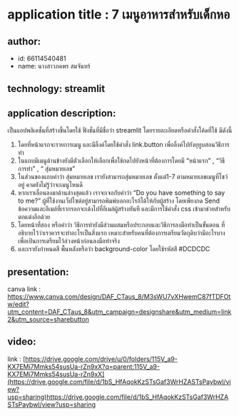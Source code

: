 # application title : 7 เมนูอาหารสำหรับเด็กหอ

## author: 
  * id: 66114540481
  * name: นางสาวภคพร สมจันทร์
    
## technology: streamlit

## application description: 
 เป็นแอปพลิเคชั่นที่สร้างขึ้นโดยใช้ ฟั่งชั่นที่มีชื่อว่า streamlit โดยรายละเอียดหรือคำสั่งโค้ดที่ใช้ มีดังนี้
1. โดยที่หน้าแรกจะรายการเมนู และมีลิ้งค์โดยใช้คำสั่ง link.button เพื่อลิ้งค์ไปยังยุทูบสอนวิธีการทำ
2. ในแถบมีเมนูด้านข้างยังมีตัวเลือกให้เลือกเพื่อใช้กดไปยังหน้าที่ต้องการโดยมี “หน้าแรก” , “วิธีการทำ” , “ สุ่มหมายเลข”
3. ในส่วนของแถบคำว่า สุ่มหมายเลข เรายังสามารถสุ่มหมายเลข ตั้งแต่1-7 ตามหมายเลขเมนูที่โชว์อยู่ คาดยังไม่รู้ว่าจะเมนูไหนดี
4. หากเราเลื่อนลงมาด้านล่างสุดแล้ว เราจะเจอกับคำว่า 
“Do you have something to say to me?” ผู้ที่ใช้งานเว็ปไซต์อยู่สามารถพิมพ์บอกอะไรก้ได้ให้กับผู้สร้าง โดยเพียงกด Send ข้อความและอีเมล์ที่เรากรอกจะเด้งไปที่อีเมล์ผู้สร้างทันที และมีการใช้คำสั่ง css เข้ามาช่วยสำหรับตกแต่งอีกด้วย
5. โดยหน้าที่สอง หรือคำว่า วิธีการทำยังมีส่วนผสมหรือประกอบและวิธีการลงมือทำเป็นขั้นตอน ที่อธิบายไว้ว่าเราควรจะทำอะไรเป็นสิ่งแรก เหมาะสำหรับคนที่ต้องการเตรียมวัตถุดิบว่ามีอะไรบางเพื่อเป้นการเตรียมไว้ล่วงหน้าก่อนลงมือทำจริง
6. และเรายังกำหนดสี พื้นหลังหรือว่า background-color โดยใช้รหัสสี #DCDCDC 

## presentation: 
  canva link : https://www.canva.com/design/DAF_CTaus_8/M3sWU7vXHwemC87fTDFOtw/edit?utm_content=DAF_CTaus_8&utm_campaign=designshare&utm_medium=link2&utm_source=sharebutton

## video: 
  link : [https://drive.google.com/drive/u/0/folders/115V_a9-KX7EMi7Mmks54susUa-rZn9xX?q=parent:115V_a9-KX7EMi7Mmks54susUa-rZn9xX](https://drive.google.com/file/d/1bS_HfAqokKzSTsGaf3WrHZASTsPaybwl/view?usp=sharing)https://drive.google.com/file/d/1bS_HfAqokKzSTsGaf3WrHZASTsPaybwl/view?usp=sharing
